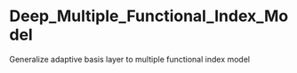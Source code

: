# Deep_Multiple_Functional_Index_Model
Generalize adaptive basis layer to multiple functional index model
